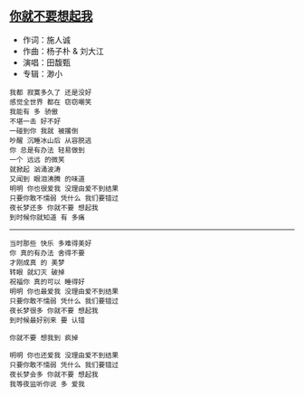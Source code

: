 ## [你就不要想起我](http://changba.com/s/o5ko-uySm1AEpsq55QdGiQ)

* 作词：施人诚
* 作曲：杨子朴 & 刘大江
* 演唱：田馥甄
* 专辑：渺小

```
我都 寂寞多久了 还是没好
感觉全世界 都在 窃窃嘲笑
我能有 多 骄傲
不堪一击 好不好
一碰到你 我就 被撂倒
吵醒 沉睡冰山后 从容脱逃
你 总是有办法 轻易做到
一个 远远 的微笑
就掀起 汹涌波涛
又闻到 眼泪沸腾 的味道
明明 你也很爱我 没理由爱不到结果
只要你敢不懦弱 凭什么 我们要错过
夜长梦还多 你就不要 想起我
到时候你就知道 有 多痛
```

---

```
当时那些 快乐 多难得美好
你 真的有办法 舍得不要
才刚成真 的 美梦
转眼 就幻灭 破掉
祝福你 真的可以 睡得好
明明 你也最爱我 没理由爱不到结果
只要你敢不懦弱 凭什么 我们要错过
夜长梦很多 你就不要 想起我
到时候最好别来 要 认错

你就不要 想我到 疯掉

明明 你也还爱我 没理由爱不到结果
只要你敢不懦弱 凭什么 我们要错过
夜长梦会多 你就不要 想起我
我等夜监听你说 多 爱我
```
